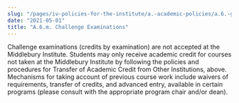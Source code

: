 ```yaml
---
slug: "/pages/iv-policies-for-the-institute/a.-academic-policies/a.6.-grades-credits-and-academic-policies/a.6.m.-challenge-examinations"
date: "2021-05-01"
title: "A.6.m. Challenge Examinations"
---
```


Challenge examinations (credits by examination) are not accepted at the Middlebury Institute. Students may only receive academic credit for courses not taken at the Middlebury Institute by following the policies and procedures for Transfer of Academic Credit from Other Institutions, above. Mechanisms for taking account of previous course work include waivers of requirements, transfer of credits, and advanced entry, available in certain programs (please consult with the appropriate program chair and/or dean).
